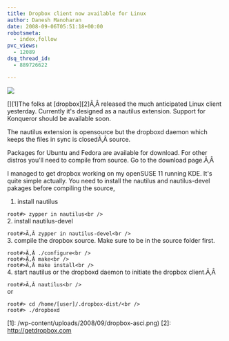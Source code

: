 ```yaml
---
title: Dropbox client now available for Linux
author: Danesh Manoharan
date: 2008-09-06T05:51:18+00:00
robotsmeta:
  - index,follow
pvc_views:
  - 12089
dsq_thread_id:
  - 889726622

---
```

![](/wp-content/uploads/2008/09/dropbox-asci.png)

[][1]The folks at [dropbox][2]Ã‚Â released the much anticipated Linux client yesterday. Currently it's designed as a nautilus extension. Support for Konqueror should be available soon.

The nautilus extension is opensource but the dropboxd daemon which keeps the files in sync is closedÃ‚Â source.

Packages for Ubuntu and Fedora are available for download. For other distros you'll need to compile from source. Go to the download page.Ã‚Â 

I managed to get dropbox working on my openSUSE 11 running KDE. It's quite simple actually. You need to install the nautilus and nautilus-devel pakages before compiling the source,

1. install nautilus

`root#> zypper in nautilus<br />
`  
2. install nautilus-devel

`root#>Ã‚Â zypper in nautilus-devel<br />
`  
3. compile the dropbox source. Make sure to be in the source folder first.

`root#>Ã‚Â ./configure<br />
`  
`root#>Ã‚Â make<br />
`  
`root#>Ã‚Â make install<br />
`  
4. start nautilus or the dropboxd daemon to initiate the dropbox client.Ã‚Â 

`root#>Ã‚Â nautilus<br />
`  
or

`root#> cd /home/[user]/.dropbox-dist/<br />
`  
`root#> ./dropboxd`

 [1]: /wp-content/uploads/2008/09/dropbox-asci.png)
 [2]: http://getdropbox.com